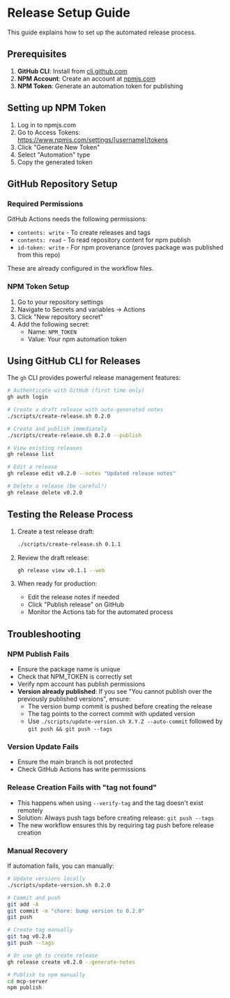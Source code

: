 # Release Setup Guide

This guide explains how to set up the automated release process.

## Prerequisites

1. **GitHub CLI**: Install from [cli.github.com](https://cli.github.com/)
2. **NPM Account**: Create an account at [npmjs.com](https://www.npmjs.com/)
3. **NPM Token**: Generate an automation token for publishing

## Setting up NPM Token

1. Log in to npmjs.com
2. Go to Access Tokens: https://www.npmjs.com/settings/[username]/tokens
3. Click "Generate New Token"
4. Select "Automation" type
5. Copy the generated token

## GitHub Repository Setup

### Required Permissions

GitHub Actions needs the following permissions:
- `contents: write` - To create releases and tags
- `contents: read` - To read repository content for npm publish
- `id-token: write` - For npm provenance (proves package was published from this repo)

These are already configured in the workflow files.

### NPM Token Setup

1. Go to your repository settings
2. Navigate to Secrets and variables → Actions
3. Click "New repository secret"
4. Add the following secret:
   - Name: `NPM_TOKEN`
   - Value: Your npm automation token

## Using GitHub CLI for Releases

The `gh` CLI provides powerful release management features:

```bash
# Authenticate with GitHub (first time only)
gh auth login

# Create a draft release with auto-generated notes
./scripts/create-release.sh 0.2.0

# Create and publish immediately
./scripts/create-release.sh 0.2.0 --publish

# View existing releases
gh release list

# Edit a release
gh release edit v0.2.0 --notes "Updated release notes"

# Delete a release (be careful!)
gh release delete v0.2.0
```

## Testing the Release Process

1. Create a test release draft:
   ```bash
   ./scripts/create-release.sh 0.1.1
   ```

2. Review the draft release:
   ```bash
   gh release view v0.1.1 --web
   ```

3. When ready for production:
   - Edit the release notes if needed
   - Click "Publish release" on GitHub
   - Monitor the Actions tab for the automated process

## Troubleshooting

### NPM Publish Fails

- Ensure the package name is unique
- Check that NPM_TOKEN is correctly set
- Verify npm account has publish permissions
- **Version already published**: If you see "You cannot publish over the previously published versions", ensure:
  - The version bump commit is pushed before creating the release
  - The tag points to the correct commit with updated version
  - Use `./scripts/update-version.sh X.Y.Z --auto-commit` followed by `git push && git push --tags`

### Version Update Fails

- Ensure the main branch is not protected
- Check GitHub Actions has write permissions

### Release Creation Fails with "tag not found"

- This happens when using `--verify-tag` and the tag doesn't exist remotely
- Solution: Always push tags before creating release: `git push --tags`
- The new workflow ensures this by requiring tag push before release creation

### Manual Recovery

If automation fails, you can manually:

```bash
# Update versions locally
./scripts/update-version.sh 0.2.0

# Commit and push
git add -A
git commit -m "chore: bump version to 0.2.0"
git push

# Create tag manually
git tag v0.2.0
git push --tags

# Or use gh to create release
gh release create v0.2.0 --generate-notes

# Publish to npm manually
cd mcp-server
npm publish
```